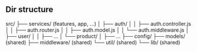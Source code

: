 

## Dir structure
src/
├── services/ (features, app, ...)
│   ├── auth/
│   │   ├── auth.controller.js
│   │   ├── auth.router.js
│   │   ├── auth.model.js
│   │   └── auth.middleware.js
│   ├── user/
│   │   ├── ...
│   └── product/
│       ├── ...
├── config/
├── models/ (shared)
├── middleware/ (shared)
└── util/ (shared)
└── lib/ (shared)
